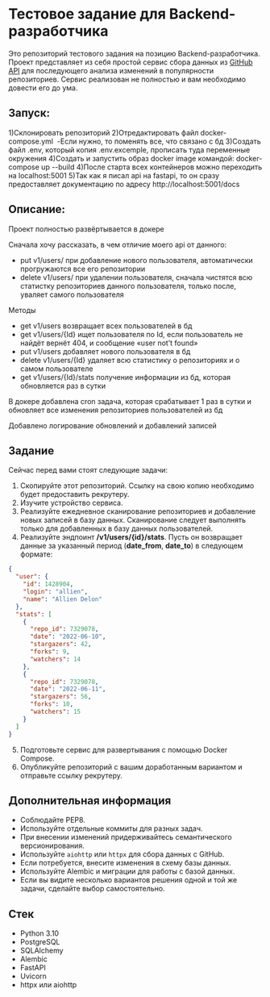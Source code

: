 # Тестовое задание для Backend-разработчика

Это репозиторий тестового задания на позицию Backend-разработчика. Проект представляет из себя простой сервис сбора данных из [GitHub API](https://docs.github.com/en/rest) для последующего анализа изменений в популярности репозиториев. Сервис реализован не полностью и вам необходимо довести его до ума.

## Запуск:

1)Склонировать репозиторий 
2)Отредактировать файл docker-compose.yml 
 -Если нужно, то поменять все, что связано с бд
3)Создать файл .env, который копия .env.excemple, прописать туда переменные окружения
4)Cоздать и запустить образ docker image командой: docker-compose up --build 
4)После старта всех контейнеров можно переходить на localhost:5001
5)Так как я писал api на fastapi, то он сразу предоставляет документацию по адресу http://localhost:5001/docs 

## Описание:
Проект полностью развёртывается в докере

Сначала хочу рассказать, в чем отличие моего api от данного: 
- put v1/users/ при добавление нового пользователя, автоматически прогружаются все его репозитории
- delete v1/users/ при удалении пользователя, сначала чистятся всю статистку репозиториев данного пользователя, только после, уваляет самого пользователя

Методы
- get v1/users возвращает всех пользователей в бд
- get v1/users/{Id} ищет пользователя по Id, если пользователь не найдёт вернёт 404, и сообщение «user not’t found»
- put v1/users добавляет нового пользователя в бд
- delete v1/users/{Id} удаляет всю статистику о репозиториях и о самом пользователе
- get v1/users/{Id}/stats получение информации из бд, которая обновляется раз в сутки 

В докере добавлена cron задача, которая срабатывает 1 раз в сутки и обновляет все изменения репозиториев пользователей из бд

Добавлено логирование обновлений и добавлений записей 


## Задание

Сейчас перед вами стоят следующие задачи:

1. Скопируйте этот репозиторий. Ссылку на свою копию необходимо будет предоставить рекрутеру.
2. Изучите устройство сервиса.
3. Реализуйте ежедневное сканирование репозиториев и добавление новых записей в базу данных. Сканирование следует
   выполнять только для добавленных в базу данных пользователей.
4. Реализуйте эндпоинт **/v1/users/{id}/stats**. Пусть он возвращает данные за указанный период (**date_from**, **date_to**) в следующем формате:

```json
{
  "user": {
    "id": 1428904,
    "login": "allien",
    "name": "Allien Delon"
  },
  "stats": [
    {
      "repo_id": 7329078,
      "date": "2022-06-10",
      "stargazers": 42,
      "forks": 9,
      "watchers": 14
    },
    {
      "repo_id": 7329078,
      "date": "2022-06-11",
      "stargazers": 56,
      "forks": 10,
      "watchers": 15
    }
  ]
}
```

5. Подготовьте сервис для развертывания с помощью Docker Compose.
6. Опубликуйте репозиторий с вашим доработанным вариантом и отправьте ссылку рекрутеру.


## Дополнительная информация

- Соблюдайте PEP8.
- Используйте отдельные коммиты для разных задач.
- При внесении изменений придерживайтесь семантического версионирования.
- Используйте `aiohttp` или `httpx` для сбора данных с GitHub.
- Если потребуется, внесите изменения в схему базы данных.
- Используйте Alembic и миграции для работы с базой данных.
- Если вы видите несколько вариантов решения одной и той же задачи, сделайте выбор самостоятельно.


## Стек

- Python 3.10
- PostgreSQL
- SQLAlchemy
- Alembic
- FastAPI
- Uvicorn
- httpx или aiohttp
